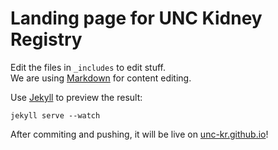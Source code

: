 # Landing page for UNC Kidney Registry 

Edit the files in `_includes` to edit stuff.  
We are using [Markdown](https://github.com/adam-p/markdown-here/wiki/Markdown-Cheatsheet)
for content editing.

Use [Jekyll](http://jekyllrb.com/) to preview the result:

```
jekyll serve --watch
```

After commiting and pushing, it will be live on
[unc-kr.github.io](http://unc-kr.github.io)!
